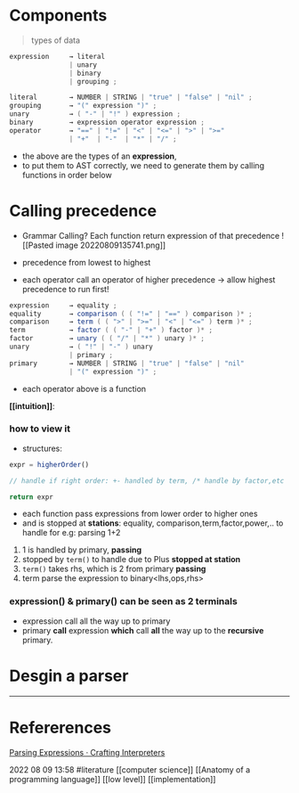 # Components 
> types of data 
```java
expression     → literal
               | unary
               | binary
               | grouping ;

literal        → NUMBER | STRING | "true" | "false" | "nil" ;
grouping       → "(" expression ")" ;
unary          → ( "-" | "!" ) expression ;
binary         → expression operator expression ;
operator       → "==" | "!=" | "<" | "<=" | ">" | ">="
               | "+"  | "-"  | "*" | "/" ;
```
- the above are the types of an **expression**, 
- to put them to AST correctly, we need to generate them by calling functions in order below 
# Calling precedence 
- Grammar Calling? Each function return expression of that precedence
![[Pasted image 20220809135741.png]]
- precedence from lowest to highest 

- each operator call an operator of higher precedence
-> allow highest precedence to run first! 
```Java
expression     → equality ;
equality       → comparison ( ( "!=" | "==" ) comparison )* ;
comparison     → term ( ( ">" | ">=" | "<" | "<=" ) term )* ;
term           → factor ( ( "-" | "+" ) factor )* ;
factor         → unary ( ( "/" | "*" ) unary )* ;
unary          → ( "!" | "-" ) unary
               | primary ;
primary        → NUMBER | STRING | "true" | "false" | "nil"
               | "(" expression ")" ;
```
- each operator above is a function 

**[[intuition]]**: 
### how to view it 
- structures: 
```javascript
expr = higherOrder()

// handle if right order: +- handled by term, /* handle by factor,etc 

return expr 
```
- each function pass expressions from lower order to higher ones 
- and is stopped at **stations**: equality, comparison,term,factor,power,.. to handle 
for e.g: parsing 1+2
1. 1 is handled by primary,   **passing**
2. stopped by `term()` to handle due to Plus    **stopped at station**
3. `term()` takes rhs, which is 2 from primary   **passing**
4. term parse the expression to binary<lhs,ops,rhs>
### expression() & primary() can be seen as 2 terminals
- expression call all the way up to primary 
- primary **call** expression **which** call **all** the way up to the **recursive** primary. 



# Desgin a parser
--- 
# Refererences 
[Parsing Expressions · Crafting Interpreters](https://craftinginterpreters.com/parsing-expressions.html#recursive-descent-parsing)


2022 08 09 13:58
#literature  [[computer science]] [[Anatomy of a programming language]] [[low level]] [[implementation]] 